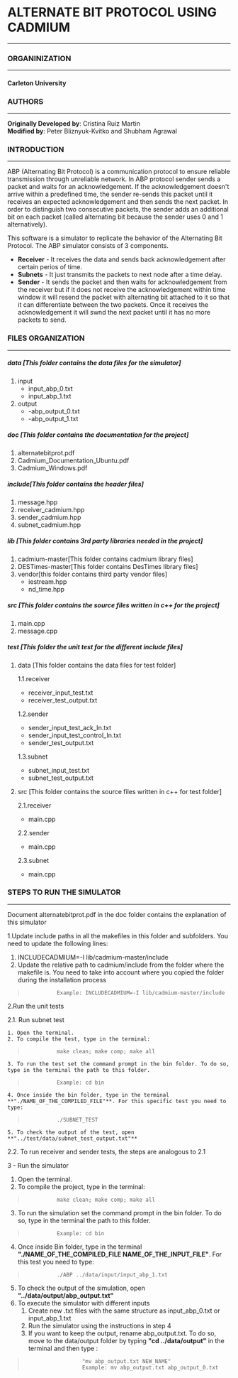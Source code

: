 # **ALTERNATE BIT PROTOCOL USING CADMIUM**
---
### ORGANINIZATION
---
#### Carleton University
### AUTHORS
---
**Originally Developed by**: Cristina Ruiz Martin<br/>
**Modified by**: Peter Bliznyuk-Kvitko and Shubham Agrawal
### INTRODUCTION
---
ABP (Alternating Bit Protocol) is a communication protocol to ensure reliable transmission through unreliable network. In ABP protocol sender sends a packet and waits for an acknowledgement. If the acknowledgement doesn't arrive within a predefined time, the sender re-sends this packet until it receives an expected acknowledgement and then sends the next packet. In order to distinguish two consecutive packets, the sender adds an additional bit on each packet (called alternating bit because the sender uses 0 and 1 alternatively). 

This software is a simulator to replicate the behavior of the Alternating Bit Protocol. The ABP simulator consists of 3 components.

- **Receiver** - It receives the data and sends back acknowledgement after certain perios of time.
- **Subnets** - It just transmits the packets to next node after a time delay. 
- **Sender** - It sends the packet and then waits for acknowledgement from the receiver but if it does not receive the acknowledgement within time window it will resend the packet with alternating bit attached to it so that it can differentiate between the two packets. Once it receives the acknowledgement it will swnd the next packet until it has no more packets to send.
### FILES ORGANIZATION
---
##### data [This folder contains the data files for the simulator]
1. input
    -   input_abp_0.txt
    -    input_abp_1.txt
2. output
	-	-abp_output_0.txt
	-	-abp_output_1.txt

##### doc [This folder contains the documentation for the project]
1. alternatebitprot.pdf
2. Cadmium_Documentation_Ubuntu.pdf
3. Cadmium_Windows.pdf

##### include[This folder contains the header files]
1. message.hpp
2. receiver_cadmium.hpp
3. sender_cadmium.hpp
4. subnet_cadmium.hpp

##### lib [This folder contains 3rd party libraries needed in the project]
1. cadmium-master[This folder contains cadmium library files]
2. DESTimes-master[This folder contains DesTimes library files]
3. vendor[this folder contains third party vendor files]
	-	iestream.hpp
	-	nd_time.hpp

##### src [This folder contains the source files written in c++ for the project]
1. main.cpp
2. message.cpp

##### test [This folder the unit test for the different include files]
1. data [This folder contains the data files for test folder]
   
   1.1.receiver
    -    receiver_input_test.txt
	-	receiver_test_output.txt
    
    1.2.sender
	-	sender_input_test_ack_In.txt
	-   sender_input_test_control_In.txt
	-   sender_test_output.txt
		
    1.3.subnet
	-   subnet_input_test.txt
	-   subnet_test_output.txt
2. src [This folder contains the source files written in c++ for test folder]

    2.1.receiver
        
	-   main.cpp

    2.2.sender
	-   main.cpp
	
    2.3.subnet
	-   main.cpp

### STEPS TO RUN THE SIMULATOR
---
Document alternatebitprot.pdf in the doc folder contains the explanation of this simulator

1.Update include paths in all the makefiles in this folder and subfolders. You need to update the following lines:

1. INCLUDECADMIUM=-I lib/cadmium-master/include
2. Update the relative path to cadmium/include from the folder where the makefile is. You need to take into account where you copied the folder during the installation process
>               Example: INCLUDECADMIUM=-I lib/cadmium-master/include

2.Run the unit tests

2.1. Run subnet test

	1. Open the terminal.
	2. To compile the test, type in the terminal:
>               make clean; make comp; make all
	3. To run the test set the command prompt in the bin folder. To do so, type in the terminal the path to this folder.
>               Example: cd bin
	4. Once inside the bin folder, type in the terminal **"./NAME_OF_THE_COMPILED_FILE"**. For this specific test you need to type:
>               ./SUBNET_TEST
	5. To check the output of the test, open  **"../test/data/subnet_test_output.txt"**

2.2. To run receiver and sender tests, the steps are analogous to 2.1

3 - Run the simulator

1. Open the terminal.
2. To compile the project, type in the terminal:
>               make clean; make comp; make all
3. To run the simulation set the command prompt in the bin folder. To do so, type in the terminal the path to this folder.
>               Example: cd bin
4. Once inside Bin folder, type in the terminal **"./NAME_OF_THE_COMPILED_FILE NAME_OF_THE_INPUT_FILE"**. For this test you need to type:
>               ./ABP ../data/input/input_abp_1.txt
5. To check the output of the simulation, open  **"../data/output/abp_output.txt"**
6.  To execute the simulator with different inputs
    1. Create new .txt files with the same structure as input_abp_0.txt or input_abp_1.txt
	2. Run the simulator using the instructions in step 4
	3. If you want to keep the output, rename abp_output.txt. To do so, move to the data/output folder by typing **"cd ../data/output"** in the terminal and then type :
>                       "mv abp_output.txt NEW_NAME"
>                       Example: mv abp_output.txt abp_output_0.txt


